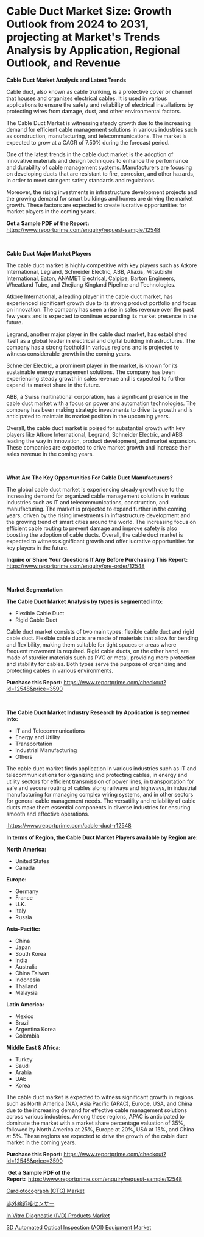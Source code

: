 <p><h1>Cable Duct Market Size: Growth Outlook from 2024 to 2031, projecting at Market's Trends Analysis by Application, Regional Outlook, and Revenue</h1></p><p><strong>Cable Duct Market Analysis and Latest Trends</strong></p>
<p><p>Cable duct, also known as cable trunking, is a protective cover or channel that houses and organizes electrical cables. It is used in various applications to ensure the safety and reliability of electrical installations by protecting wires from damage, dust, and other environmental factors.</p><p>The Cable Duct Market is witnessing steady growth due to the increasing demand for efficient cable management solutions in various industries such as construction, manufacturing, and telecommunications. The market is expected to grow at a CAGR of 7.50% during the forecast period.</p><p>One of the latest trends in the cable duct market is the adoption of innovative materials and design techniques to enhance the performance and durability of cable management systems. Manufacturers are focusing on developing ducts that are resistant to fire, corrosion, and other hazards, in order to meet stringent safety standards and regulations.</p><p>Moreover, the rising investments in infrastructure development projects and the growing demand for smart buildings and homes are driving the market growth. These factors are expected to create lucrative opportunities for market players in the coming years.</p></p>
<p><strong>Get a Sample PDF of the Report:&nbsp;</strong> <a href="https://www.reportprime.com/enquiry/request-sample/12548">https://www.reportprime.com/enquiry/request-sample/12548</a></p>
<p>&nbsp;</p>
<p><strong>Cable Duct Major Market Players</strong></p>
<p><p>The cable duct market is highly competitive with key players such as Atkore International, Legrand, Schneider Electric, ABB, Aliaxis, Mitsubishi International, Eaton, ANAMET Electrical, Calpipe, Barton Engineers, Wheatland Tube, and Zhejiang Kingland Pipeline and Technologies. </p><p>Atkore International, a leading player in the cable duct market, has experienced significant growth due to its strong product portfolio and focus on innovation. The company has seen a rise in sales revenue over the past few years and is expected to continue expanding its market presence in the future.</p><p>Legrand, another major player in the cable duct market, has established itself as a global leader in electrical and digital building infrastructures. The company has a strong foothold in various regions and is projected to witness considerable growth in the coming years.</p><p>Schneider Electric, a prominent player in the market, is known for its sustainable energy management solutions. The company has been experiencing steady growth in sales revenue and is expected to further expand its market share in the future.</p><p>ABB, a Swiss multinational corporation, has a significant presence in the cable duct market with a focus on power and automation technologies. The company has been making strategic investments to drive its growth and is anticipated to maintain its market position in the upcoming years.</p><p>Overall, the cable duct market is poised for substantial growth with key players like Atkore International, Legrand, Schneider Electric, and ABB leading the way in innovation, product development, and market expansion. These companies are expected to drive market growth and increase their sales revenue in the coming years.</p></p>
<p>&nbsp;</p>
<p><strong>What Are The Key Opportunities For Cable Duct Manufacturers?</strong></p>
<p><p>The global cable duct market is experiencing steady growth due to the increasing demand for organized cable management solutions in various industries such as IT and telecommunications, construction, and manufacturing. The market is projected to expand further in the coming years, driven by the rising investments in infrastructure development and the growing trend of smart cities around the world. The increasing focus on efficient cable routing to prevent damage and improve safety is also boosting the adoption of cable ducts. Overall, the cable duct market is expected to witness significant growth and offer lucrative opportunities for key players in the future.</p></p>
<p><strong>Inquire or Share Your Questions If Any Before Purchasing This Report:</strong> <a href="https://www.reportprime.com/enquiry/pre-order/12548">https://www.reportprime.com/enquiry/pre-order/12548</a></p>
<p>&nbsp;</p>
<p><strong>Market Segmentation</strong></p>
<p><strong>The Cable Duct Market Analysis by types is segmented into:</strong></p>
<p><ul><li>Flexible Cable Duct</li><li>Rigid Cable Duct</li></ul></p>
<p><p>Cable duct market consists of two main types: flexible cable duct and rigid cable duct. Flexible cable ducts are made of materials that allow for bending and flexibility, making them suitable for tight spaces or areas where frequent movement is required. Rigid cable ducts, on the other hand, are made of sturdier materials such as PVC or metal, providing more protection and stability for cables. Both types serve the purpose of organizing and protecting cables in various environments.</p></p>
<p><strong>Purchase this Report:&nbsp;</strong><a href="https://www.reportprime.com/checkout?id=12548&price=3590">https://www.reportprime.com/checkout?id=12548&price=3590</a></p>
<p>&nbsp;</p>
<p><strong>The Cable Duct Market Industry Research by Application is segmented into:</strong></p>
<p><ul><li>IT and Telecommunications</li><li>Energy and Utility</li><li>Transportation</li><li>Industrial Manufacturing</li><li>Others</li></ul></p>
<p><p>The cable duct market finds application in various industries such as IT and telecommunications for organizing and protecting cables, in energy and utility sectors for efficient transmission of power lines, in transportation for safe and secure routing of cables along railways and highways, in industrial manufacturing for managing complex wiring systems, and in other sectors for general cable management needs. The versatility and reliability of cable ducts make them essential components in diverse industries for ensuring smooth and effective operations.</p></p>
<p><a href="https://www.reportprime.com/cable-duct-r12548">&nbsp;https://www.reportprime.com/cable-duct-r12548</a></p>
<p><strong>In terms of Region, the Cable Duct Market Players available by Region are:</strong></p>
<p>
    <p> <strong> North America: </strong>
        <ul>
            <li>United States</li>
            <li>Canada</li>
        </ul>
        </p> 
    <p> <strong> Europe: </strong>
        <ul>
            <li>Germany</li>
            <li>France</li>
            <li>U.K.</li>
            <li>Italy</li>
            <li>Russia</li>
        </ul>
        </p> 
    <p> <strong> Asia-Pacific: </strong>
        <ul>
            <li>China</li>
            <li>Japan</li>
            <li>South Korea</li>
            <li>India</li>
            <li>Australia</li>
            <li>China Taiwan</li>
            <li>Indonesia</li>
            <li>Thailand</li>
            <li>Malaysia</li>
        </ul>
        </p> 
    <p> <strong> Latin America: </strong>
        <ul>
            <li>Mexico</li>
            <li>Brazil</li>
            <li>Argentina Korea</li>
            <li>Colombia</li>
        </ul>
        </p> 
    <p> <strong> Middle East & Africa: </strong>
        <ul>
            <li>Turkey</li>
            <li>Saudi</li>
            <li>Arabia</li>
            <li>UAE</li>
            <li>Korea</li>
        </ul>
    </p>
    </p>
<p><p>The cable duct market is expected to witness significant growth in regions such as North America (NA), Asia Pacific (APAC), Europe, USA, and China due to the increasing demand for effective cable management solutions across various industries. Among these regions, APAC is anticipated to dominate the market with a market share percentage valuation of 35%, followed by North America at 25%, Europe at 20%, USA at 15%, and China at 5%. These regions are expected to drive the growth of the cable duct market in the coming years.</p></p>
<p><strong>Purchase this Report: </strong><a href="https://www.reportprime.com/checkout?id=12548&price=3590">https://www.reportprime.com/checkout?id=12548&price=3590</a></p>
<p>&nbsp;<strong>Get a Sample PDF of the Report:&nbsp;&nbsp;</strong><a href="https://www.reportprime.com/enquiry/request-sample/12548">https://www.reportprime.com/enquiry/request-sample/12548</a></p>
<p><strong></strong></p>
<p><p><a href="https://issuu.com/reportprime-2/docs/cardiotocograph-ctg-market-size-2030.pptx">Cardiotocograph (CTG) Market</a></p><p><a href="https://github.com/mohamedbakry57/Market-Research-Report-List-4/blob/main/596349258373.md">赤外線近接センサー</a></p><p><a href="https://issuu.com/reportprime-2/docs/in-vitro-diagnostic-ivd-products-market-size-2030.">In Vitro Diagnostic (IVD) Products Market</a></p><p><a href="https://github.com/sifatuddin25/Market-Research-Report-List-1/blob/main/3d-automated-optical-inspection-aoi-equipment-market.md">3D Automated Optical Inspection (AOI) Equipment Market</a></p></p>